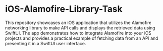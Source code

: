 # iOS-Alamofire-Library-Task
This repository showcases an iOS application that utilizes the Alamofire networking library to make API calls and displays the retrieved data using SwiftUI. The app demonstrates how to integrate Alamofire into your iOS projects and provides a practical example of fetching data from an API and presenting it in a SwiftUI user interface.
